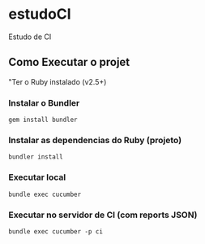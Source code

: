 # estudoCI
Estudo de CI

## Como Executar o projet

"Ter o Ruby instalado (v2.5+)

### Instalar o Bundler
`
gem install bundler
`

### Instalar as dependencias do Ruby (projeto)
`
bundler install
`

### Executar local
`
bundle exec cucumber
`
### Executar no servidor de CI (com reports JSON)
`
bundle exec cucumber -p ci
`
